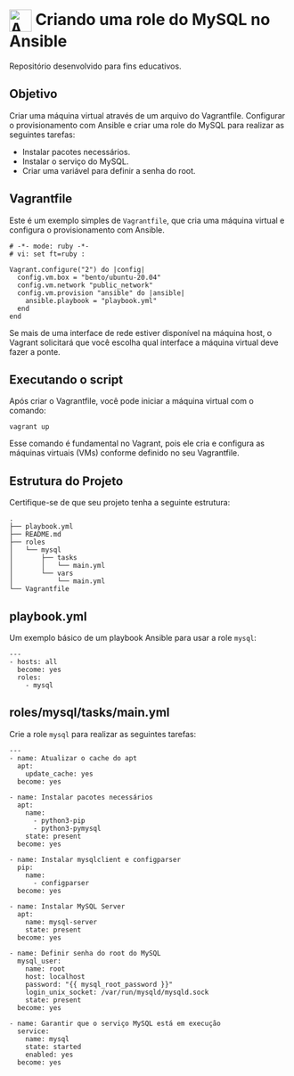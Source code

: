 <h1>
    <img align="center" width="40px" src="https://www.ansible.com/images/project-logos/ansible-core.svg" alt="Ansible logo">
    <span>Criando uma role do MySQL no Ansible</span>
</h1>

Repositório desenvolvido para fins educativos.

## Objetivo

Criar uma máquina virtual através de um arquivo do Vagrantfile. Configurar o provisionamento com Ansible e criar uma role do MySQL para realizar as seguintes tarefas:

- Instalar pacotes necessários.
- Instalar o serviço do MySQL.
- Criar uma variável para definir a senha do root.

## Vagrantfile

Este é um exemplo simples de `Vagrantfile`, que cria uma máquina virtual e configura o provisionamento com Ansible.

```
# -*- mode: ruby -*-
# vi: set ft=ruby :

Vagrant.configure("2") do |config|
  config.vm.box = "bento/ubuntu-20.04"
  config.vm.network "public_network"
  config.vm.provision "ansible" do |ansible|
    ansible.playbook = "playbook.yml"
  end
end
```

Se mais de uma interface de rede estiver disponível na máquina host, o Vagrant solicitará que você escolha qual interface a máquina virtual deve fazer a ponte.

## Executando o script

Após criar o Vagrantfile, você pode iniciar a máquina virtual com o comando:

```
vagrant up
```

Esse comando é fundamental no Vagrant, pois ele cria e configura as máquinas virtuais (VMs) conforme definido no seu Vagrantfile.

## Estrutura do Projeto

Certifique-se de que seu projeto tenha a seguinte estrutura:

```
.
├── playbook.yml
├── README.md
├── roles
│   └── mysql
│       ├── tasks
│       │   └── main.yml
│       └── vars
│           └── main.yml
└── Vagrantfile
```

## playbook.yml

Um exemplo básico de um playbook Ansible para usar a role `mysql`:

```
---
- hosts: all
  become: yes
  roles:
    - mysql
```

## roles/mysql/tasks/main.yml

Crie a role `mysql` para realizar as seguintes tarefas:

```
---
- name: Atualizar o cache do apt
  apt:
    update_cache: yes
  become: yes

- name: Instalar pacotes necessários
  apt:
    name:
      - python3-pip
      - python3-pymysql
    state: present
  become: yes

- name: Instalar mysqlclient e configparser
  pip:
    name: 
      - configparser
  become: yes

- name: Instalar MySQL Server
  apt:
    name: mysql-server
    state: present
  become: yes

- name: Definir senha do root do MySQL
  mysql_user:
    name: root
    host: localhost
    password: "{{ mysql_root_password }}"
    login_unix_socket: /var/run/mysqld/mysqld.sock
    state: present
  become: yes

- name: Garantir que o serviço MySQL está em execução
  service:
    name: mysql
    state: started
    enabled: yes
  become: yes
  ```
